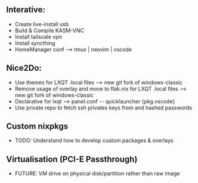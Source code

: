 ## Interative: 
- Create live-install usb
- Build & Compile KASM-VNC
- Install tailscale vpn
- Install syncthing
- HomeManager conf --> tmux | neovim | vscode

## Nice2Do:
- Use themes for LXQT .local files --> new git fork of windows-classic 
- Remove usage of overlay and move to flak.nix for LXQT .local files --> new git fork of windows-classic 
- Declarative for lxqt --> panel.conf -- quicklauncher {pkg.vscode}
- Use private repo to fetch ssh privates keys from and hashed passwords 


## Custom nixpkgs
- TODO: Understand how to develop custom packages & overlays

## Virtualisation (PCI-E Passthrough)
- FUTURE: VM drive on physical disk/partition rather than raw image


